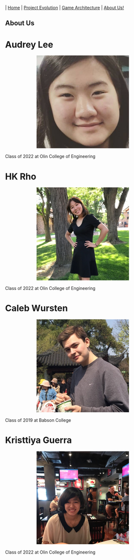 | [Home](index.md) 	| [Project Evolution](ProjectEvolution.md)  | [Game Architecture](GameArchitecture.md) 	| [About Us!](AboutUs.md)

## About Us

# Audrey Lee
<p align="center"> 
<img src="audrey.png" width="300" height="300" />
</p>

Class of 2022 at Olin College of Engineering

# HK Rho
<p align="center"> 
<img src="hk_picture.jpg" width="300" height="300" />
</p>

Class of 2022 at Olin College of Engineering

# Caleb Wursten
<p align="center"> 
<img src="caleb.png" width="300" height="300" />
</p>

Class of 2019 at Babson College

# Kristtiya Guerra
<p align="center"> 
<img src="kristtiya.png" width="300" height="300" />
</p>

Class of 2022 at Olin College of Engineering
